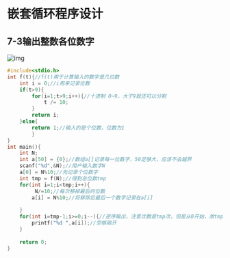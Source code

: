 # 嵌套循环程序设计
## 7-3输出整数各位数字
![img](https://img2023.cnblogs.com/blog/3492455/202410/3492455-20241022220426309-1743140198.png)

```c
#include<stdio.h>
int f(t){//f(t)用于计算输入的数字是几位数
	int i = 0;//i用来记录位数
	if(t>9){
		for(i=1;t>9;i++){//十进制 0~9，大于9就还可以分割
			t /= 10;
		}
		return i;
	}else{
		return 1;//输入的是个位数，位数为1
		}
}
int main(){
	int N;
	int a[50] = {0};//数组a[]记录每一位数字，50足够大，应该不会越界
	scanf("%d",&N);//用户输入数字N
	a[0] = N%10;//先记录个位数字
	int tmp = f(N);//得到总位数tmp
	for(int i=1;i<tmp;i++){
		 N/=10;//每次移掉最后的位数
		a[i] = N%10;//将移除后最后一个数字记录在a[i]
		
	}
	for(int i=tmp-1;i>=0;i--){//逆序输出，注意次数是tmp次，但是从0开始，故tmp-1次
		printf("%d ",a[i]);//空格隔开
	}
	
	return 0;
}

```
